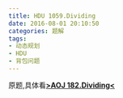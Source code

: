 ```yaml
---
title: HDU 1059.Dividing
date: 2016-08-01 20:10:50
categories: 题解
tags: 
- 动态规划
- HDU
- 背包问题
---
```


原题,具体看[**>AOJ 182.Dividing<**](/post/AOJ/182.html)
<!--more-->